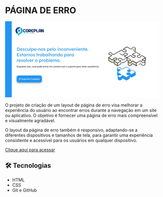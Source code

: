 # PÁGINA DE ERRO

![preview](./img/preview.jpg)

O projeto de criação de um layout de página de erro visa melhorar a experiência do usuário ao encontrar erros durante a navegação em um site ou aplicativo. O objetivo é fornecer uma página de erro mais compreensível e visualmente agradável.

O layout da página de erro também é responsivo, adaptando-se a diferentes dispositivos e tamanhos de tela, para garantir uma experiência consistente e acessível para os usuários em qualquer dispositivo.


[Clique aqui para acessar](https://campodonio.github.io/pagina-de-erro/)

## 🛠 Tecnologias 

- HTML
- CSS
- Git e GitHub